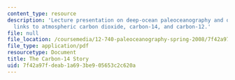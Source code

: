 ```yaml
---
content_type: resource
description: 'Lecture presentation on deep-ocean paleoceanography and ocean chemistry:
  links to atmospheric carbon dioxide, carbon-14, and carbon-12.'
file: null
file_location: /coursemedia/12-740-paleoceanography-spring-2008/7f42a97fdeab1a693be905653c2c620a_lec09a_slide.pdf
file_type: application/pdf
resourcetype: Document
title: The Carbon-14 Story
uid: 7f42a97f-deab-1a69-3be9-05653c2c620a
---
```

